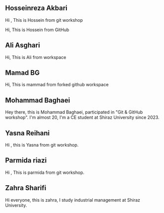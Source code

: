 ## Hosseinreza Akbari

Hi , This is Hossein from git workshop

Hi, This is Hossein from GitHub

## Ali Asghari

Hi, This is Ali from workspace

## Mamad BG

Hi, This is mammad from forked github workspace


## Mohammad Baghaei

Hey there, this is Mohammad Baghaei, participated in "Git & GitHub workshop".
I'm almost 20, I'm a CE student at Shiraz University since 2023.

## Yasna Reihani

Hi , this is Yasna from git workshop.

## Parmida riazi
Hi , This is parmida from git workshop.

## Zahra Sharifi

Hi everyone, this is zahra, I study industrial management at Shiraz University.
